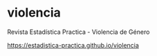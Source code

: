 # violencia
Revista Estadística Practica - Violencia de Género

https://estadistica-practica.github.io/violencia
